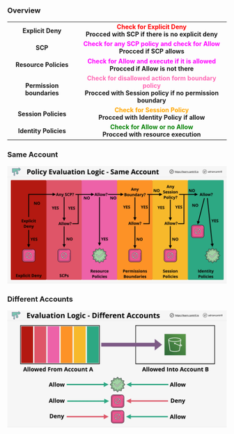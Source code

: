 ### Overview
|  | |
|:---:|:---: |
|**Explicit Deny**|<span style="color:red;font-weight:bold">Check for Explicit Deny</span></br>**Procced with SCP if there is no explicit deny**|
|**SCP**|<span style="color:#FF00FF;font-weight:bold">Check for any SCP policy and check for Allow</span></br>**Procced if SCP allows**|
|**Resource Policies**|<span style="color:#FF00FF;font-weight:bold">Check for Allow and execute if it is allowed</span></br>**Procced if Allow is not there**|
|**Permission boundaries**|<span style="color:#FF69B4;font-weight:bold">Check for disallowed action form boundary policy</span></br>**Procced with Session policy if no permission boundary**|
|**Session Policies**|<span style="color:orange;font-weight:bold">Check for Session Policy</span></br>**Procced with Identity Policy if allow**|
|**Identity Policies**| <span style="color:green;font-weight:bold">Check for Allow or no Allow</span></br>**Procced with resource execution**|

### Same Account
![permissions-evaluations-same-account](permissions-evaluations-same-account.png)

### Different Accounts
![permissions-evaluations-different-accounts](permissions-evaluations-different-accounts.png)
